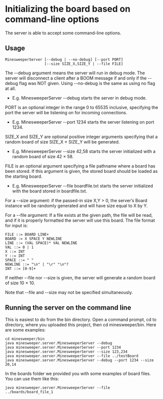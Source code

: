 # Initializing the board based on command-line options

The server is able to accept some command-line options.

## Usage

```
MinesweeperServer [--debug | --no-debug] [--port PORT]
                  [--size SIZE_X,SIZE_Y | --file FILE]
```
The --debug argument means the server will run in debug mode. The server will disconnect a client after a BOOM message if and only if the --debug flag was NOT given. Using --no-debug is the same as using no flag at all.

  * E.g. MinesweeperServer --debug starts the server in debug mode.

PORT is an optional integer in the range 0 to 65535 inclusive, specifying the port the server will be listening on for incoming connections.

  * E.g. MinesweeperServer --port 1234 starts the server listening on port 1234.

SIZE_X and SIZE_Y are optional positive integer arguments specifying that a random board of size SIZE_X × SIZE_Y will be generated.

  * E.g. MinesweeperServer --size 42,58 starts the server initialized with a random board of size 42 × 58.

FILE is an optional argument specifying a file pathname where a board has been stored. If this argument is given, the stored board should be loaded as the starting board.

  * E.g. MinesweeperServer --file boardfile.txt starts the server initialized with the board stored in boardfile.txt.
  
For a --size argument: if the passed-in size X,Y > 0, the server’s Board instance will be randomly generated and will have size equal to X by Y. 

For a --file argument: If a file exists at the given path, the file will be read, and if it is properly formatted the server will use this board. The file format for input is:

```
FILE ::= BOARD LINE+
BOARD := X SPACE Y NEWLINE
LINE ::= (VAL SPACE)* VAL NEWLINE
VAL ::= 0 | 1
X ::= INT
Y ::= INT
SPACE ::= " "
NEWLINE ::= "\n" | "\r" "\n"?
INT ::= [0-9]+
```

If neither --file nor --size is given, the server will generate a random board of size 10 × 10.

Note that --file and --size may not be specified simultaneously.

## Running the server on the command line

This is easiest to do from the bin directory. Open a command prompt, cd to directory, where you uploaded this project, then cd minesweeper/bin. Here are some examples:

```
cd minesweeper/bin
java minesweeper.server.MinesweeperServer --debug
java minesweeper.server.MinesweeperServer --port 1234
java minesweeper.server.MinesweeperServer --size 123,234
java minesweeper.server.MinesweeperServer --file ../testBoard
java minesweeper.server.MinesweeperServer --debug --port 1234 --size 20,14
```

In the boards folder we provided you with some examples of board files. You can use them like this:

```java minesweeper.server.MinesweeperServer --file ../boards/board_file_1```
